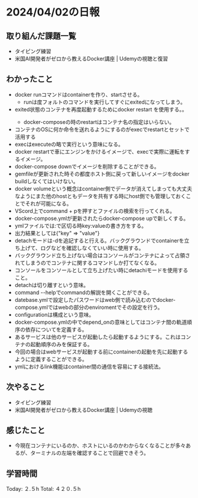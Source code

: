 # 2024/04/02の日報
## 取り組んだ課題一覧
* タイピング練習
* 米国AI開発者がゼロから教えるDocker講座 | Udemyの視聴と復習
## わかったこと
* docker runコマンドはcontainerを作り、startさせる。
  *  runは度フォルトのコマンドを実行してすぐにexitedになってしまう。 
* exited状態のコンテナを再度起動するためにdocker restart <container>を使用する。。
  *  docker-composeの時のrestartはコンテナ名の指定はいらない。
*  コンテナのOSに何か命令を送れるようにするのがexecでrestartとセットで活用する
  *  execはexecuteの略で実行という意味になる。
  *  docker restartで車にエンジンをかけるイメージで、execで実際に運転をするイメージ。
*  docker-compose downでイメージを削除することができる。
*  gemfileが更新された時その都度ホスト側に戻って新しいイメージをdocker buildしなくてはいけない。
*  docker volumeという概念はcontainer側でデータが消えてしまっても大丈夫なようにまた他のhostともデータを共有する時にhost側でも管理しておくことでそれが可能になる。
*  VScord上でcommand + pを押すとファイルの検索を行ってくれる。
*  docker-compose.ymlが更新されたらdocker-compose upで新しくする。
*  ymlファイルでは:で区切る時key:valueの書き方をする。
 * 出力結果としては{"key" => "value"}
* detachモードは-dを追記すると行える。バックグラウンドでcontainerを立ち上げて、ログなどを確認しなくていい時に使用する。
 * バックグラウンド立ち上げない場合はコンソールがコンテナによって占領されてしまうのでコンテナに関するコマンドしか打てなくなる。
 * コンソールをコンソールとして立ち上げたい時にdetachiモードを使用すること。 
 *  detachは切り離すという意味。
*  command --helpでcommandの解説を開くことができる。
*  datebase.ymlで設定したパスワードはweb側で読み込むのでdocker-compose.ymlではwebの部分のenviromentでその設定を行う。
*  configurationは構成という意味。
*  docker-compose.ymlの中でdepend_onの意味としてはコンテナ間の軌道順序の依存についてを定義する。
 * あるサービスは他のサービスが起動したら起動するようにする。これはコンテナの起動順序のみを保証する。
 * 今回の場合はwebサービスが起動する前にcontainerの起動を先に起動するように定義することができる。
*  ymlにおけるlink機能はcontainer間の通信を容易にする接続法。   
## 次やること
* タイピング練習
* 米国AI開発者がゼロから教えるDocker講座 | Udemyの視聴
## 感じたこと
* 今現在コンテナにいるのか、ホストにいるのかわからなくなることが多々あるが、ターミナルの左端を確認することで回避できそう。
##  学習時間
Today: ２.５h
Total: ４２０.５h
